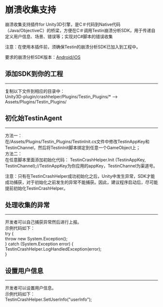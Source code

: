 崩溃收集支持
============

崩溃收集支持插件for Unity3D引擎，是C＃代码到Native代码（Java/ObjectiveC）的桥梁，方便在C＃调用Testin崩溃分析SDK，用于传递自定义用户信息、场景、错误等；实现对C#脚本的错误收集

注意：在使用本插件前，须确保Testin的崩溃分析SDK已加入到工程中。

要求的崩溃分析SDK版本：[Android/iOS](http://crash.testin.cn/help/doc/13) 


## 添加SDK到你的工程
-----------
复制以下文件到相应的目录中：   
Unity3D-plugin/crashhelper/Plugins/Testin_Plugins/* —> Assets/Plugins/Testin_Plugins/

## 初化始TestinAgent
-----------
方法一：  
在/Assets/Plugins/Testin_Plugins/TestinInit.cs文件中修改TestinAppKey和TestinChannel，然后将TestinInit脚本绑定到任意一个GameObject上；  
方法二：  
在任意脚本里面添加初始化代码：
        TestinCrashHelper.Init (TestinAppKey, TestinChannel);//TestinAppKey为你应用的appKey，TestinChannel为渠道号。

注意：只有在TestinCrashHelper成功初始化之后，Unity中发生异常，SDK才能成功捕获，对于初始化之前发生的异常不能捕获。因此，建议程序启动后，尽可能提前初始化TestinCrashHelper。

## 处理收集的异常
-----------
开发者可以自己捕获异常然后进行上报。  
示例代码如下：  
        try {  
                throw new System.Exception();  
        } catch (System.Exception error) {  
                TestinCrashHelper.LogHandledException(error);  
        }
		
## 设置用户信息
-----------
开发者可以设置用户信息。  
示例代码如下：  
        TestinCrashHelper.SetUserInfo("userInfo");

